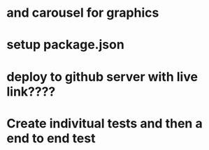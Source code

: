 # and carousel for graphics
# setup package.json
# deploy to github server with live link????


# Create indivitual tests and then a end to end test